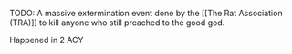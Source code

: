 TODO: A massive extermination event done by the [[The Rat Association (TRA)]] to kill anyone who still preached to the good god.

Happened in 2 ACY